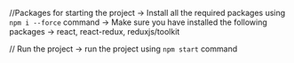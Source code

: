 //Packages for starting the project
-> Install all the required packages using `npm i --force` command
-> Make sure you have installed the following packages -> react, react-redux, reduxjs/toolkit

// Run the project
-> run the project using `npm start` command
